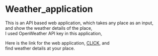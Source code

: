 # Weather_application
This is an API based web application, which takes any place as an input,  
and show the weather details of the place,  
I used OpenWeather API key in this application,  
  
Here is the link for the web application, [CLICK](https://ajangditrya.github.io/Weather_application/), and  
find weather details at your place.
